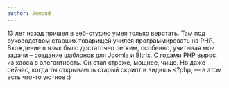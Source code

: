 ```yaml
---
author: Jemond
---
```


13 лет назад пришел в веб-студию умея только верстать. Там под руководством старших товарищей учился программировать на
PHP. Вхождение в язык было достаточно легким, особенно, учитывая мои задачи – создание шаблонов для Joomla и Bitrix.
С годами PHP вырос: из хаоса в элегантность. Он стал строже, мощнее, чище. Но даже сейчас, когда ты открываешь старый
скрипт и видишь <?php, — в этом есть что-то уютное :)